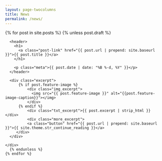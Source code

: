 ```yaml
---
layout: page-twocolumns
title: News
permalink: /news/
---
```

   <div class="posts">
    {% for post in site.posts %}
       {% unless post.draft %}
    <div class="post-teaser">
    
      <header>
        <h1>
          <a class="post-link" href="{{ post.url | prepend: site.baseurl }}">{{ post.title }}</a>
        </h1>
        
        <p class="meta">{{ post.date | date: "%B %-d, %Y" }}</p>
      </header>

      <div class="excerpt">
          {% if post.feature-image %}
              <div class="img_excerpt">
	            <img src="{{ post.feature-image }}" alt="{{post.feature-image-caption}}"></img>
              </div>
          {% endif %}
              <div class="txt_excerpt">{{ post.excerpt | strip_html }}</div>
              <div class="more_excerpt">
              <a class="button" href="{{ post.url | prepend: site.baseurl }}">{{ site.theme.str_continue_reading }}</a>
         </div>
      </div>
      
    </div>
      {% endunless %}        
    {% endfor %}
  </div>

